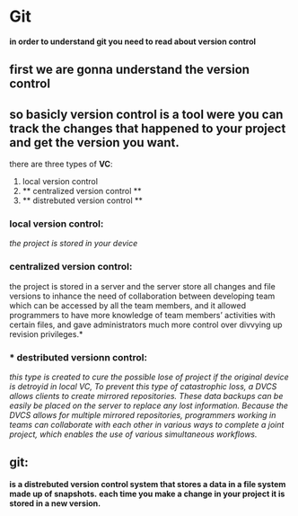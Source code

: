 
# Git 
**in order to understand git you need to read about version control**

## first we are gonna understand the **version control**
## so basicly version control is a tool were you can track the changes that happened to your project and get the version you want.
there are three types of **VC**:

1.  local version control 
2. ** centralized version control **
3. ** distrebuted version control ** 

###  local version control:
*the project is stored in your device*

###  centralized version control:
the project is stored in a server and the server store all changes and file versions to inhance the need of collaboration between developing team which can be accessed
by all the team members, and it allowed programmers to have more knowledge of team members’ activities with certain files,
 and gave administrators much more control over divvying up revision privileges.*

 
### * destributed versionn control:
*this type is created to cure the possible lose of project if the original device is detroyid in local VC,*
*To prevent this type of catastrophic loss, a DVCS allows clients to create mirrored repositories.*
 *These data backups can be easily be placed on the server to replace any lost information.*
 *Because the DVCS allows for multiple mirrored repositories,*
*programmers working in teams can collaborate with each other in various ways to complete a joint project,* *which enables the use of various simultaneous workflows.*

## git: 
**is a distrebuted version control system that stores a data in a file system made up of snapshots.** 
**each time you make a change in your project it is stored in a new version.**





